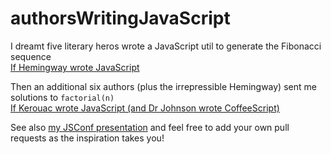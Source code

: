 authorsWritingJavaScript
========================

I dreamt five literary heros wrote a JavaScript util to generate the Fibonacci sequence  
[If Hemingway wrote JavaScript](http://byfat.xxx/if-hemingway-wrote-javascript)


Then an additional six authors (plus the irrepressible Hemingway) sent me solutions to `factorial(n)`  
[If Kerouac wrote JavaScript (and Dr Johnson wrote CoffeeScript)](http://blog.anguscroll.com/if-kerouac-wrote-javascript)    

See also [my JSConf presentation](https://speakerdeck.com/anguscroll/javascript-is-literature-is-javascript) and feel free to add your own pull requests as the inspiration takes you!
